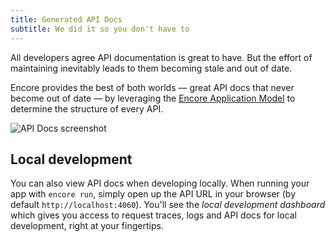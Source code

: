 ```yaml
---
title: Generated API Docs
subtitle: We did it so you don't have to
---
```


All developers agree API documentation is great to have.
But the effort of maintaining inevitably leads to them becoming stale and out of date.

Encore provides the best of both worlds &mdash; great API docs that never become out of date &mdash;
by leveraging the [Encore Application Model](/docs/concepts/application-model) to determine the structure of every API.

![API Docs screenshot](/assets/img/api-docs-screenshot.png)

## Local development

You can also view API docs when developing locally.
When running your app with `encore run`, simply open up the API URL in your browser (by default `http://localhost:4060`).
You'll see the *local development dashboard* which gives you access to
request traces, logs and API docs for local development, right at your fingertips.